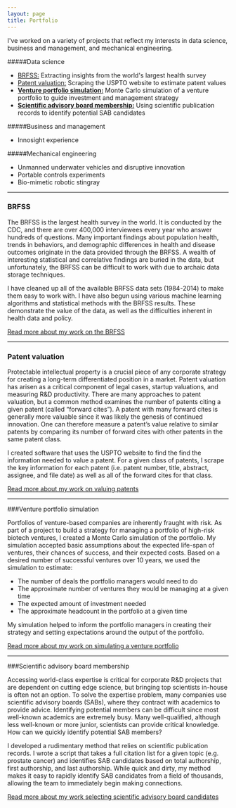 ```yaml
---
layout: page
title: Portfolio
---
```


I've worked on a variety of projects that reflect my interests in data science, business and management, and mechanical engineering.

#####Data science
+ [BRFSS:](#brfss) Extracting insights from the world's largest health survey
+ [Patent valuation:](#patents) Scraping the USPTO website to estimate patent values
+ [**Venture portfolio simulation:**](#ventures) Monte Carlo simulation of a venture portfolio to guide investment and management strategy
+ [**Scientific advisory board membership:**](#sab) Using scientific publication records to identify potential SAB candidates

#####Business and management
+ Innosight experience

#####Mechanical engineering
+ Unmanned underwater vehicles and disruptive innovation
+ Portable controls experiments
+ Bio-mimetic robotic stingray

****

### <a id="brfss"></a> BRFSS

The BRFSS is the largest health survey in the world. It is conducted by the CDC, and there are over 400,000 interviewees every year who answer hundreds of questions. Many important findings about population health, trends in behaviors, and demographic differences in health and disease outcomes originate in the data provided through the BRFSS. A wealth of interesting statistical and correlative findings are buried in the data, but unfortunately, the BRFSS can be difficult to work with due to archaic data storage techniques.

I have cleaned up all of the available BRFSS data sets (1984-2014) to make them easy to work with. I have also begun using various machine learning algorithms and statistical methods with the BRFSS results. These demonstrate the value of the data, as well as the difficulties inherent in health data and policy.


[Read more about my work on the BRFSS](/brfss)

****

### <a id="patents"></a> Patent valuation

Protectable intellectual property is a crucial piece of any corporate strategy for creating a long-term differentiated position in a market. Patent valuation has arisen as a critical component of legal cases, startup valuations, and measuring R&D productivity. There are many approaches to patent valuation, but a common method examines the number of patents citing a given patent (called “forward cites”). A patent with many forward cites is generally more valuable since it was likely the genesis of continued innovation. One can therefore measure a patent’s value relative to similar patents by comparing its number of forward cites with other patents in the same patent class.

I created software that uses the USPTO website to find the find the information needed to value a patent. For a given class of patents, I scrape the key information for each patent (i.e. patent number, title, abstract, assignee, and file date) as well as all of the forward cites for that class.

[Read more about my work on valuing patents](/patents)

****

###Venture portfolio simulation

Portfolios of venture-based companies are inherently fraught with risk. As part of a project to build a strategy for managing a portfolio of high-risk biotech ventures, I created a Monte Carlo simulation of the portfolio. My simulation accepted basic assumptions about the expected life-span of ventures, their chances of success, and their expected costs. Based on a desired number of successful ventures over 10 years, we used the simulation to estimate:

* The number of deals the portfolio managers would need to do
* The approximate number of ventures they would be managing at a given time
* The expected amount of investment needed
* The approximate headcount in the portfolio at a given time

My simulation helped to inform the portfolio managers in creating their strategy and setting expectations around the output of the portfolio.

[Read more about my work on simulating a venture portfolio](/venture-simulation)

****

###Scientific advisory board membership

Accessing world-class expertise is critical for corporate R&D projects that are dependent on cutting edge science, but bringing top scientists in-house is often not an option. To solve the expertise problem, many companies use scientific advisory boards (SABs), where they contract with academics to provide advice. Identifying potential members can be  difficult since most well-known academics are extremely busy. Many well-qualified, although less well-known or more junior, scientists can provide critical knowledge. How can we quickly identify potential SAB members?

I developed a rudimentary method that relies on scientific publication records. I wrote a script that takes a full citation list for a given topic (e.g. prostate cancer) and identifies SAB candidates based on total authorship, first authorship, and last authorship. While quick and dirty, my method makes it easy to rapidly identify SAB candidates from a field of thousands, allowing the team to immediately begin making connections.

[Read more about my work selecting scientific advisory board candidates](/authorship)
